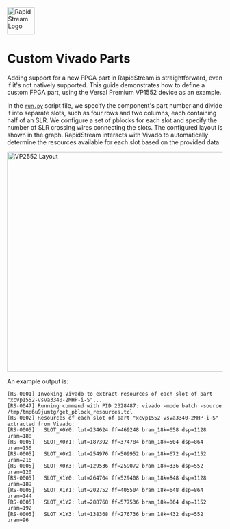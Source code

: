 <!--
Copyright (c) 2024 RapidStream Design Automation, Inc. and contributors.  All rights reserved.
The contributor(s) of this file has/have agreed to the RapidStream Contributor License Agreement.
-->

<img src="https://imagedelivery.net/AU8IzMTGgpVmEBfwPILIgw/1b565657-df33-41f9-f29e-0d539743e700/128" width="64px" alt="RapidStream Logo" />

Custom Vivado Parts
===================

Adding support for a new FPGA part in RapidStream is straightforward, even if it's not natively supported. This guide demonstrates how to define a custom FPGA part, using the Versal Premium VP1552 device as an example.

In the [`run.py`](./run.py) script file, we specify the component's part number and divide it into separate slots, such as four rows and two columns, each containing half of an SLR. We configure a set of pblocks for each slot and specify the number of SLR crossing wires connecting the slots. The configured layout is shown in the graph. RapidStream interacts with Vivado to automatically determine the resources available for each slot based on the provided data.

<img src="https://imagedelivery.net/AU8IzMTGgpVmEBfwPILIgw/89a38702-5590-4373-4aa4-97f4011e2700/1024" height="512px" alt="VP2552 Layout"/>

An example output is:

```
[RS-0001] Invoking Vivado to extract resources of each slot of part "xcvp1552-vsva3340-2MHP-i-S"...
[RS-0047] Running command with PID 2328487: vivado -mode batch -source /tmp/tmp6u9jumtg/get_pblock_resources.tcl
[RS-0002] Resources of each slot of part "xcvp1552-vsva3340-2MHP-i-S" extracted from Vivado:
[RS-0005]   SLOT_X0Y0: lut=234624 ff=469248 bram_18k=658 dsp=1128 uram=188
[RS-0005]   SLOT_X0Y1: lut=187392 ff=374784 bram_18k=504 dsp=864 uram=156
[RS-0005]   SLOT_X0Y2: lut=254976 ff=509952 bram_18k=672 dsp=1152 uram=216
[RS-0005]   SLOT_X0Y3: lut=129536 ff=259072 bram_18k=336 dsp=552 uram=120
[RS-0005]   SLOT_X1Y0: lut=264704 ff=529408 bram_18k=848 dsp=1128 uram=189
[RS-0005]   SLOT_X1Y1: lut=202752 ff=405504 bram_18k=648 dsp=864 uram=144
[RS-0005]   SLOT_X1Y2: lut=288768 ff=577536 bram_18k=864 dsp=1152 uram=192
[RS-0005]   SLOT_X1Y3: lut=138368 ff=276736 bram_18k=432 dsp=552 uram=96
```
